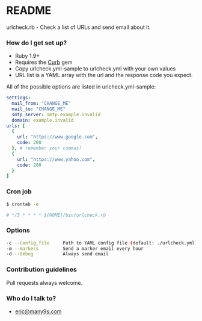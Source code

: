 # README #

urlcheck.rb - Check a list of URLs and send email about it.

### How do I get set up? ###

* Ruby 1.9+
* Requires the [Curb](https://github.com/taf2/curb) gem
* Copy urlcheck.yml-sample to urlcheck.yml with your own values
* URL list is a YAML array with the url and the response code you expect. 

All of the possible options are listed in urlcheck.yml-sample:
```yaml
settings:
  mail_from: "CHANGE_ME"
  mail_to: "CHANGE_ME"
  smtp_server: smtp.example.invalid
  domain: example.invalid
urls: [
  { 
    url: "https://www.google.com",
    code: 200
  }, # remember your commas!
  { 
    url: "https://www.yahoo.com",
    code: 200
  }
]
```

### Cron job ###
```bash
$ crontab -e 

# */5 * * * * ${HOME}/bin/urlcheck.rb 
```

### Options ###
```bash
-c --config_file     Path to YAML config file (default: ./urlcheck.yml)
-m --markers         Send a marker email every hour
-d --debug           Always send email
```

### Contribution guidelines ###

Pull requests always welcome.

### Who do I talk to? ###

* eric@many9s.com
